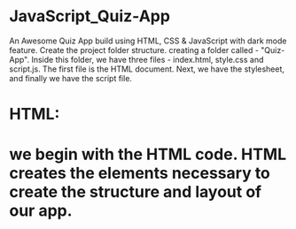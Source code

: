 # JavaScript_Quiz-App
An Awesome Quiz App build using HTML, CSS &amp; JavaScript with  dark mode feature.
Create the project folder structure. creating a folder called - "Quiz-App".
Inside this folder, we have three files - index.html, style.css and script.js. The first file is the HTML document. Next, we have the stylesheet, and finally we have the script file.
# HTML:
# we begin with the HTML code. HTML creates the elements necessary to create the structure and layout of our app.
